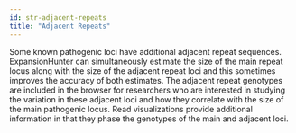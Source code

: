 ```yaml
---
id: str-adjacent-repeats
title: "Adjacent Repeats"
---
```


Some known pathogenic loci have additional adjacent repeat sequences. ExpansionHunter can  simultaneously estimate the size of the main repeat locus along with the size of the adjacent repeat loci and this sometimes improves the accuracy of both estimates. The adjacent repeat genotypes are included in the browser for researchers who are interested in studying the variation in these adjacent loci and how they correlate with the size of the main pathogenic locus. Read visualizations provide additional information in that they phase the genotypes of the main and adjacent loci. 